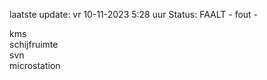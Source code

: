 laatste update: 
vr 10-11-2023  5:28   uur 
Status: FAALT - fout - 
<div class="service R">kms</div><div class="service R">schijfruimte</div><div class="service R">svn</div><div class="service R">microstation</div>